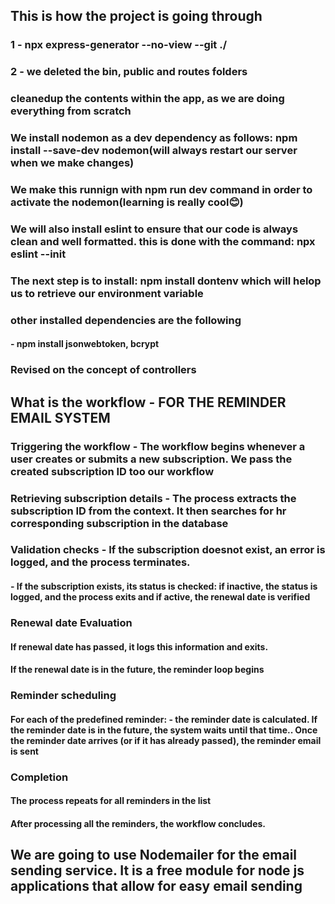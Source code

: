 ## This is how the project is going through
### 1 - npx express-generator --no-view --git ./
### 2 - we deleted the bin, public and routes folders
### cleanedup the contents within the app, as we are doing everything from scratch

### We install nodemon as a dev dependency as follows: npm install --save-dev nodemon(will always restart our server when we make changes)
### We make this runnign with npm run dev command in order to activate the nodemon(learning is really cool😊)

### We will also install eslint to ensure that our code is always clean and well formatted. this is done with the command: npx eslint --init

### The next step is to install: npm install dontenv which will helop us to retrieve our environment variable

### other installed dependencies are the following
#### - npm install jsonwebtoken, bcrypt

### Revised on the concept of controllers

## What is the workflow - FOR THE REMINDER EMAIL SYSTEM
### Triggering the workflow - The workflow begins whenever a user creates or submits a new subscription. We pass the created  subscription ID too our workflow

### Retrieving subscription details - The process extracts the subscription ID from the context. It then searches for hr corresponding subscription in the database

### Validation checks - If the subscription doesnot exist, an error is logged, and the process  terminates.
#### - If the subscription exists, its status is checked: if inactive, the status is logged, and the process exits and if active, the renewal date is verified
### Renewal date Evaluation
#### If renewal date has passed, it logs this information and exits.
#### If the renewal date is in the future, the reminder loop begins
### Reminder scheduling
#### For each of the predefined reminder: - the reminder date is calculated. If the reminder date is in the future, the system waits until that time.. Once the reminder date arrives (or if it has already passed), the reminder email is sent
### Completion
#### The process repeats for all reminders in the list
#### After processing all the reminders, the workflow concludes.

## We are going to use Nodemailer for the email sending service. It is a free module for node js applications that allow for easy email sending

